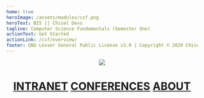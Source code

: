 ```yaml
---
home: true
heroImage: /assets/modules/csf.png
heroText: BIS || Chisel Devs
tagline: Computer Science Fundamentals (Semester One)
actionText: Get Started
actionLink: /csf/overview/
footer: GNU Lesser General Public License v3.0 | Copyright © 2020 Chisel Devs
---
```


<p align="center"><a href="https://app.netlify.com/sites/chisel/deploys"><img src="https://api.netlify.com/api/v1/badges/a2c63836-f73a-4159-9276-69bf54368787/deploy-status"></a></p>

<h1 align="center"><a href="https://intranet.wiut.uz/UserModuleMaterials/SingleModuleView?moduleId=559">INTRANET</a> <a href="https://intranet.wiut.uz/LearningMaterial/Videoconference/StudentVideoconference?moduleId=559">CONFERENCES</a> <a href="/csf/overview/">ABOUT</a></h1>
